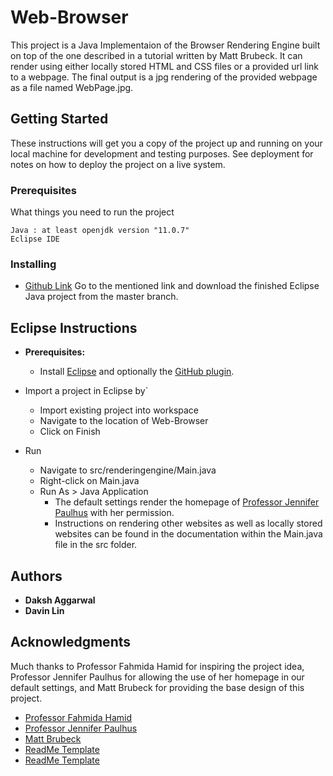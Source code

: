 # Web-Browser

This project is a Java Implementaion of the Browser Rendering Engine built on top of the one described in a tutorial written by Matt Brubeck. It can render using either locally stored HTML and CSS files or a provided url link to a webpage. The final output is a jpg rendering of the provided webpage as a file named WebPage.jpg.

## Getting Started

These instructions will get you a copy of the project up and running on your local machine for development and testing purposes. See deployment for notes on how to deploy the project on a live system.

### Prerequisites

What things you need to run the project
```
Java : at least openjdk version "11.0.7" 
Eclipse IDE
```

### Installing

* [Github Link](https://github.com/dakshces/Web-Browser)
Go to the mentioned link and download the finished Eclipse Java project from the master branch.

Eclipse Instructions
--------------------

* **Prerequisites:**
    * Install [Eclipse](http://www.eclipse.org/downloads/) and optionally the [GitHub plugin](http://eclipse.github.com/).

* Import a project in Eclipse by`
    * Import existing project into workspace
    * Navigate to the location of Web-Browser
    * Click on Finish
        
* Run
    * Navigate to src/renderingengine/Main.java
    * Right-click on Main.java
    * Run As > Java Application
      * The default settings render the homepage of [Professor Jennifer Paulhus](https://paulhus.math.grinnell.edu/) with her permission.
      * Instructions on rendering other websites as well as locally stored websites can be found in the documentation within the Main.java file in the src folder.

## Authors

* **Daksh Aggarwal**
* **Davin Lin**  

## Acknowledgments

Much thanks to Professor Fahmida Hamid for inspiring the project idea, Professor Jennifer Paulhus for allowing the use of her homepage in our default settings, and Matt Brubeck for providing the base design of this project.

* [Professor Fahmida Hamid](https://www.cs.grinnell.edu/~hamidfah/)
* [Professor Jennifer Paulhus](https://paulhus.math.grinnell.edu/)
* [Matt Brubeck](https://limpet.net/mbrubeck/) 
* [ReadMe Template](https://gist.github.com/PurpleBooth/109311bb0361f32d87a2)
* [ReadMe Template](https://github.com/GoogleCloudPlatform/java-docs-samples/blob/master/storage/xml-api/cmdline-sample/README.md)



